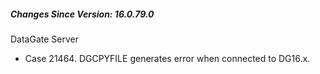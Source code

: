 ﻿<h5 id="SinceVersion">Changes Since Version: 16.0.79.0</h5>

<span class="changeNoteHeading"> DataGate Server</span>
<ul>
    <li>Case 21464. DGCPYFILE generates error when connected to DG16.x.</li>
</ul>
